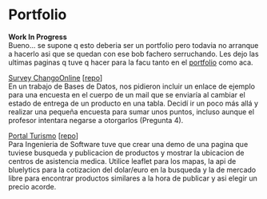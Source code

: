 # Portfolio
**Work In Progress**  
Bueno... se supone q esto deberia ser un portfolio pero todavia no arranque a hacerlo asi que se quedan con ese bob fachero serruchando. Les dejo las ultimas paginas q tuve q hacer para la facu tanto en el [portfolio](https://ruminini.github.io/) como aca.  
  
[Survey ChangoOnline](https://ruminini.github.io/ChangoOnline/) \[[repo](https://github.com/Ruminini/ChangoOnline)\]  
En un trabajo de Bases de Datos, nos pidieron incluir un enlace de ejemplo para una encuesta en el cuerpo de un mail que se enviaría al cambiar el estado de entrega de un producto en una tabla. Decidí ir un poco más allá y realizar una pequeña encuesta para sumar unos puntos, incluso aunque el profesor intentara negarse a otorgarlos (Pregunta 4).

[Portal Turismo](https://ruminini.github.io/PortalTurismo/) \[[repo](https://github.com/Ruminini/PortalTurismo)\]  
Para Ingenieria de Software tuve que crear una demo de una pagina que tuviese busqueda y publicacion de productos y mostrar la ubicacion de centros de asistencia medica. Utilice leaflet para los mapas, la api de bluelytics para la cotizacion del dolar/euro en la busqueda y la de mercado libre para encontrar productos similares a la hora de publicar y asi elegir un precio acorde.

